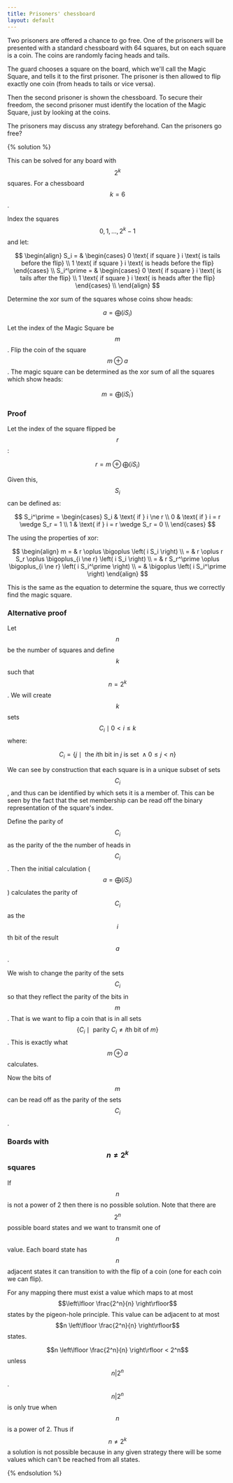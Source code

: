 ```yaml
---
title: Prisoners' chessboard
layout: default
---
```


Two prisoners are offered a chance to go free.
One of the prisoners will be presented with a standard chessboard with 64
squares, but on each square is a coin. The coins are randomly facing heads and
tails.

The guard chooses a square on the board, which we'll call the Magic Square, and
tells it to the first prisoner. The prisoner is then allowed to flip exactly
one coin (from heads to tails or vice versa).

Then the second prisoner is shown the chessboard. To secure their freedom, the
second prisoner must identify the location of the Magic Square, just by looking
at the coins.

The prisoners may discuss any strategy beforehand. Can the prisoners
go free?

{% solution %}

This can be solved for any board with $$2^k$$ squares. For a chessboard $$k = 6$$.

Index the squares $$0, 1, \ldots, 2^k - 1$$ and let:

$$
\begin{align}
S_i = &
  \begin{cases}
    0 \text{ if square } i \text{ is tails before the flip} \\
    1 \text{ if square } i \text{ is heads before the flip}
   \end{cases} \\
S_i^\prime = &
  \begin{cases}
    0 \text{ if square } i \text{ is tails after the flip} \\
    1 \text{ if square } i \text{ is heads after the flip}
   \end{cases} \\
\end{align}
$$

Determine the xor sum of the squares whose coins show heads:

$$ a = \bigoplus \left( i S_i \right) $$

Let the index of the Magic Square be $$m$$. Flip the coin of the square
$$m \oplus a$$. The magic square can be determined as the
xor sum of all the squares which show heads:

$$ m = \bigoplus \left( i S_i^\prime \right) $$

### Proof

Let the index of the square flipped be $$r$$:

$$
r = m \oplus \bigoplus \left( i S_i \right)
$$

Given this, $$S_i$$ can be defined as:

$$
S_i^\prime =
  \begin{cases}
    S_i & \text{ if } i \ne r \\
    0 & \text{ if } i = r \wedge S_r = 1 \\
    1 & \text{ if } i = r \wedge S_r = 0 \\
  \end{cases}
$$

The using the properties of xor:

$$
\begin{align}
m = & r \oplus \bigoplus \left( i S_i \right) \\
= & r \oplus r S_r \oplus \bigoplus_{i \ne r} \left( i S_i \right) \\
= & r S_r^\prime \oplus \bigoplus_{i \ne r} \left( i S_i^\prime \right) \\
= & \bigoplus \left( i S_i^\prime \right)
\end{align}
$$

This is the same as the equation to determine the square,
thus we correctly find the magic square.

### Alternative proof

Let $$n$$ be the number of squares and define $$k$$ such that $$n = 2^k$$. We will
create $$k$$ sets $$C_i \mid 0 < i \le k$$ where:

$$
C_i =
  \left\{
    j \mid
    \text{ the } i \text{th bit in } j \text{ is set } \wedge 0 \le j < n
  \right\}
$$

We can see by construction that each square is in a unique subset of sets $$C_i$$,
and thus can be identified by which sets it is a member of. This can be seen by
the fact that the set membership can be read off the binary representation of
the square's index.

Define the parity of $$C_i$$ as the parity of the the number of heads in $$C_i$$.
Then the initial calculation
($$ a = \bigoplus \left( i S_i \right) $$)
calculates the parity of $$C_i$$ as the $$i$$th bit of the result $$a$$.

We wish to change the parity of the sets $$C_i$$ so that they reflect the parity
of the bits in $$m$$. That is we want to flip a coin that is in all sets
$$\left\{ C_i
  \mid \text{ parity } C_i \ne i \text{th bit of } m \right\}$$. This
  is exactly what $$m \oplus a$$ calculates.

Now the bits of $$m$$ can be read off as the parity of the
sets $$C_i$$.

### Boards with $$n \ne 2^k$$ squares

If $$n$$ is not a power of 2 then there is no possible solution. Note that there
are $$2^n$$ possible board states and we want to transmit one of $$n$$ value. Each
board state has $$n$$ adjacent states it can transition to with the flip of a coin
(one for each coin we can flip).

For any mapping there must exist a value which maps to at most
$$\left\lfloor \frac{2^n}{n} \right\rfloor$$ states by the pigeon-hole principle.
This value can be adjacent to at most
$$n \left\lfloor \frac{2^n}{n} \right\rfloor$$ states.

$$n \left\lfloor \frac{2^n}{n} \right\rfloor < 2^n$$ unless $$n | 2^n$$.
$$n | 2^n$$ is only true when $$n$$ is a power of 2. Thus if $$n \ne 2^k$$ a
solution is not possible because in any given strategy there will be some
values which can't be reached from all states.

{% endsolution %}
